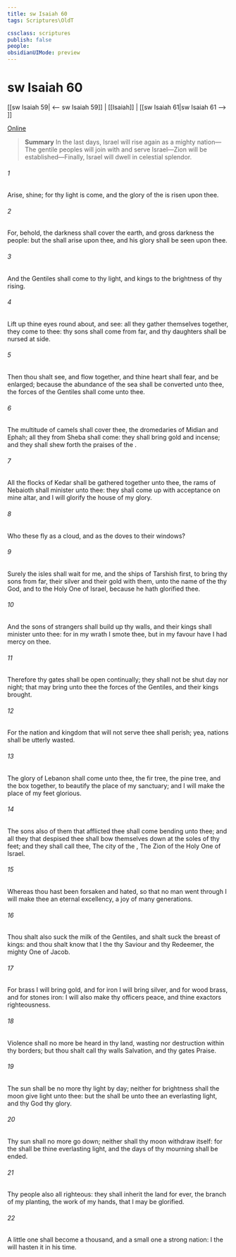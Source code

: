 ```yaml
---
title: sw Isaiah 60
tags: Scriptures\OldT

cssclass: scriptures
publish: false
people:
obsidianUIMode: preview
---
```


# sw Isaiah 60
[[sw Isaiah 59| <-- sw Isaiah 59]] | [[Isaiah]] | [[sw Isaiah 61|sw Isaiah 61 --> ]]

[Online](https://churchofjesuschrist.org/study/scriptures/ot/isa/60?lang=eng)

> __Summary__
In the last days, Israel will rise again as a mighty nation—The gentile peoples will join with and serve Israel—Zion will be established—Finally, Israel will dwell in celestial splendor.

###### 1 
Arise, shine; for thy light is come, and the glory of the  is risen upon thee.

###### 2 
For, behold, the darkness shall cover the earth, and gross darkness the people: but the  shall arise upon thee, and his glory shall be seen upon thee.

###### 3 
And the Gentiles shall come to thy light, and kings to the brightness of thy rising.

###### 4 
Lift up thine eyes round about, and see: all they gather themselves together, they come to thee: thy sons shall come from far, and thy daughters shall be nursed at  side.

###### 5 
Then thou shalt see, and flow together, and thine heart shall fear, and be enlarged; because the abundance of the sea shall be converted unto thee, the forces of the Gentiles shall come unto thee.

###### 6 
The multitude of camels shall cover thee, the dromedaries of Midian and Ephah; all they from Sheba shall come: they shall bring gold and incense; and they shall shew forth the praises of the .

###### 7 
All the flocks of Kedar shall be gathered together unto thee, the rams of Nebaioth shall minister unto thee: they shall come up with acceptance on mine altar, and I will glorify the house of my glory.

###### 8 
Who  these  fly as a cloud, and as the doves to their windows?

###### 9 
Surely the isles shall wait for me, and the ships of Tarshish first, to bring thy sons from far, their silver and their gold with them, unto the name of the  thy God, and to the Holy One of Israel, because he hath glorified thee.

###### 10 
And the sons of strangers shall build up thy walls, and their kings shall minister unto thee: for in my wrath I smote thee, but in my favour have I had mercy on thee.

###### 11 
Therefore thy gates shall be open continually; they shall not be shut day nor night; that  may bring unto thee the forces of the Gentiles, and  their kings  brought.

###### 12 
For the nation and kingdom that will not serve thee shall perish; yea,  nations shall be utterly wasted.

###### 13 
The glory of Lebanon shall come unto thee, the fir tree, the pine tree, and the box together, to beautify the place of my sanctuary; and I will make the place of my feet glorious.

###### 14 
The sons also of them that afflicted thee shall come bending unto thee; and all they that despised thee shall bow themselves down at the soles of thy feet; and they shall call thee, The city of the , The Zion of the Holy One of Israel.

###### 15 
Whereas thou hast been forsaken and hated, so that no man went through  I will make thee an eternal excellency, a joy of many generations.

###### 16 
Thou shalt also suck the milk of the Gentiles, and shalt suck the breast of kings: and thou shalt know that I the   thy Saviour and thy Redeemer, the mighty One of Jacob.

###### 17 
For brass I will bring gold, and for iron I will bring silver, and for wood brass, and for stones iron: I will also make thy officers peace, and thine exactors righteousness.

###### 18 
Violence shall no more be heard in thy land, wasting nor destruction within thy borders; but thou shalt call thy walls Salvation, and thy gates Praise.

###### 19 
The sun shall be no more thy light by day; neither for brightness shall the moon give light unto thee: but the  shall be unto thee an everlasting light, and thy God thy glory.

###### 20 
Thy sun shall no more go down; neither shall thy moon withdraw itself: for the  shall be thine everlasting light, and the days of thy mourning shall be ended.

###### 21 
Thy people also  all righteous: they shall inherit the land for ever, the branch of my planting, the work of my hands, that I may be glorified.

###### 22 
A little one shall become a thousand, and a small one a strong nation: I the  will hasten it in his time.

